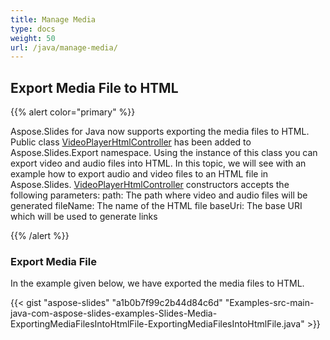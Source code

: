```yaml
---
title: Manage Media
type: docs
weight: 50
url: /java/manage-media/
---
```


## **Export Media File to HTML**
{{% alert color="primary" %}} 

Aspose.Slides for Java now supports exporting the media files to HTML. Public class 
[VideoPlayerHtmlController](http://www.aspose.com/api/java/slides/com.aspose.slides/classes/VideoPlayerHtmlController) 
has been added to Aspose.Slides.Export namespace. Using the instance of this class you can export video and audio files 
into HTML. In this topic, we will see with an example how to export audio and video files to an HTML file in Aspose.Slides. 
[VideoPlayerHtmlController](http://www.aspose.com/api/java/slides/com.aspose.slides/classes/VideoPlayerHtmlController) 
constructors accepts the following parameters:
path: The path where video and audio files will be generated
fileName: The name of the HTML file
baseUri: The base URI which will be used to generate links

{{% /alert %}} 
### **Export Media File**
In the example given below, we have exported the media files to HTML.

{{< gist "aspose-slides" "a1b0b7f99c2b44d84c6d" "Examples-src-main-java-com-aspose-slides-examples-Slides-Media-ExportingMediaFilesIntoHtmlFile-ExportingMediaFilesIntoHtmlFile.java" >}}

